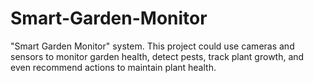 # Smart-Garden-Monitor
 "Smart Garden Monitor" system. This project could use cameras and sensors to monitor garden health, detect pests, track plant growth, and even recommend actions to maintain plant health.
